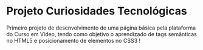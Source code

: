 # Projeto Curiosidades Tecnológicas
 Primeiro projeto de desenvolvimento de uma página básica pela plataforma do Curso em Vídeo, tendo como objetivo o aprendizado de tags semânticas no HTML5 e posicionamento de elementos no CSS3 !
